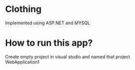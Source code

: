 # Clothing
Implemented using ASP.NET and MYSQL

# How to run this app?
Create empty project in visual studio and named that project WebApplication1
